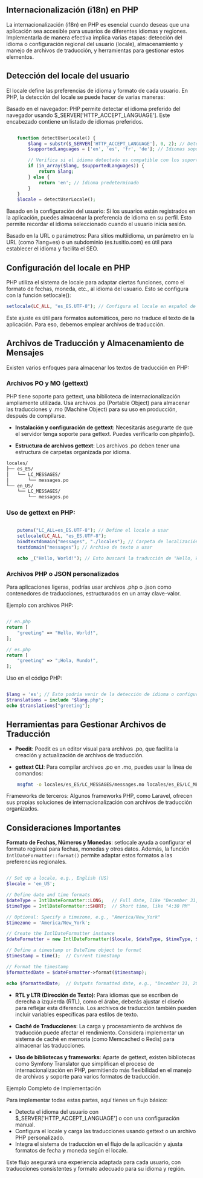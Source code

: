 ## Internacionalización (i18n) en PHP 

La internacionalización (i18n) en PHP es esencial cuando deseas que una aplicación sea accesible para usuarios de diferentes idiomas y regiones. Implementarla de manera efectiva implica varias etapas: detección del idioma o configuración regional del usuario (locale), almacenamiento y manejo de archivos de traducción, y herramientas para gestionar estos elementos.

## Detección del locale del usuario

El locale define las preferencias de idioma y formato de cada usuario. En PHP, la detección del locale se puede hacer de varias maneras:

Basado en el navegador: PHP permite detectar el idioma preferido del navegador usando $_SERVER['HTTP_ACCEPT_LANGUAGE']. Este encabezado contiene un listado de idiomas preferidos.

```php

    function detectUserLocale() {
        $lang = substr($_SERVER['HTTP_ACCEPT_LANGUAGE'], 0, 2); // Detecta el idioma principal
        $supportedLanguages = ['en', 'es', 'fr', 'de']; // Idiomas soportados por la app

        // Verifica si el idioma detectado es compatible con los soportados
        if (in_array($lang, $supportedLanguages)) {
            return $lang;
        } else {
            return 'en'; // Idioma predeterminado
        }
    }
    $locale = detectUserLocale();
```

Basado en la configuración del usuario: Si los usuarios están registrados en la aplicación, puedes almacenar la preferencia de idioma en su perfil. Esto permite recordar el idioma seleccionado cuando el usuario inicia sesión.

Basado en la URL o parámetros: Para sitios multiidioma, un parámetro en la URL (como ?lang=es) o un subdominio (es.tusitio.com) es útil para establecer el idioma y facilita el SEO.

## Configuración del locale en PHP

PHP utiliza el sistema de locale para adaptar ciertas funciones, como el formato de fechas, moneda, etc., al idioma del usuario. Esto se configura con la función setlocale():

```php
setlocale(LC_ALL, "es_ES.UTF-8"); // Configura el locale en español de España
```

Este ajuste es útil para formatos automáticos, pero no traduce el texto de la aplicación. Para eso, debemos emplear archivos de traducción.


## Archivos de Traducción y Almacenamiento de Mensajes

Existen varios enfoques para almacenar los textos de traducción en PHP:

### Archivos PO y MO (gettext)

PHP tiene soporte para gettext, una biblioteca de internacionalización ampliamente utilizada. Usa archivos .po (Portable Object) para almacenar las traducciones y .mo (Machine Object) para su uso en producción, después de compilarse.

* **Instalación y configuración de gettext**: Necesitarás asegurarte de que el servidor tenga soporte para gettext. Puedes verificarlo con phpinfo().

* **Estructura de archivos gettext**: Los archivos .po deben tener una estructura de carpetas organizada por idioma.

```markdown
locales/
├── es_ES/
│   └── LC_MESSAGES/
│       └── messages.po
└── en_US/
    └── LC_MESSAGES/
        └── messages.po
```

### Uso de gettext en PHP:

```php

    putenv("LC_ALL=es_ES.UTF-8"); // Define el locale a usar
    setlocale(LC_ALL, "es_ES.UTF-8");
    bindtextdomain("messages", "./locales"); // Carpeta de localización
    textdomain("messages"); // Archivo de texto a usar

    echo _("Hello, World!"); // Esto buscará la traducción de "Hello, World!" en `messages.po`
```

### Archivos PHP o JSON personalizados

Para aplicaciones ligeras, podrías usar archivos .php o .json como contenedores de traducciones, estructurados en un array clave-valor.

Ejemplo con archivos PHP:

```php

// en.php
return [
    "greeting" => "Hello, World!",
];

// es.php
return [
    "greeting" => "¡Hola, Mundo!",
];
```

Uso en el código PHP:

```php

$lang = 'es'; // Esto podría venir de la detección de idioma o configuración del usuario
$translations = include "$lang.php";
echo $translations["greeting"];
```

## Herramientas para Gestionar Archivos de Traducción

* **Poedit**: Poedit es un editor visual para archivos .po, que facilita la creación y actualización de archivos de traducción.

* **gettext CLI**: Para compilar archivos .po en .mo, puedes usar la línea de comandos:

```bash
    msgfmt -o locales/es_ES/LC_MESSAGES/messages.mo locales/es_ES/LC_MESSAGES/messages.po
```

Frameworks de terceros: Algunos frameworks PHP, como Laravel, ofrecen sus propias soluciones de internacionalización con archivos de traducción organizados.

## Consideraciones Importantes

**Formato de Fechas, Números y Monedas**: setlocale ayuda a configurar el formato regional para fechas, monedas y otros datos. Además, la función `IntlDateFormatter::format()` permite adaptar estos formatos a las preferencias regionales.

```php

// Set up a locale, e.g., English (US)
$locale = 'en_US';

// Define date and time formats
$dateType = IntlDateFormatter::LONG;   // Full date, like "December 31, 2023"
$timeType = IntlDateFormatter::SHORT;  // Short time, like "4:30 PM"

// Optional: Specify a timezone, e.g., "America/New_York"
$timezone = 'America/New_York';

// Create the IntlDateFormatter instance
$dateFormatter = new IntlDateFormatter($locale, $dateType, $timeType, $timezone);

// Define a timestamp or DateTime object to format
$timestamp = time();  // Current timestamp

// Format the timestamp
$formattedDate = $dateFormatter->format($timestamp);

echo $formattedDate;  // Outputs formatted date, e.g., "December 31, 2023, 4:30 PM"


```

* **RTL y LTR (Dirección de Texto)**: Para idiomas que se escriben de derecha a izquierda (RTL), como el árabe, deberás ajustar el diseño para reflejar esta diferencia. Los archivos de traducción también pueden incluir variables específicas para estilos de texto.

* **Caché de Traducciones**: La carga y procesamiento de archivos de traducción puede afectar el rendimiento. Considera implementar un sistema de caché en memoria (como Memcached o Redis) para almacenar las traducciones.

* **Uso de bibliotecas y frameworks**: Aparte de gettext, existen bibliotecas como Symfony Translator que simplifican el proceso de internacionalización en PHP, permitiendo más flexibilidad en el manejo de archivos y soporte para varios formatos de traducción.

Ejemplo Completo de Implementación

Para implementar todas estas partes, aquí tienes un flujo básico:

* Detecta el idioma del usuario con $_SERVER['HTTP_ACCEPT_LANGUAGE'] o con una configuración manual.
* Configura el locale y carga las traducciones usando gettext o un archivo PHP personalizado.
* Integra el sistema de traducción en el flujo de la aplicación y ajusta formatos de fecha y moneda según el locale.

Este flujo asegurará una experiencia adaptada para cada usuario, con traducciones consistentes y formato adecuado para su idioma y región.